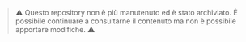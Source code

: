 > :warning: Questo repository non è più manutenuto ed è stato archiviato.
> È possibile continuare a consultarne il contenuto ma non è possibile apportare
> modifiche. :warning:
